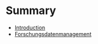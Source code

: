 # Summary

* [Introduction](README.md)
* [Forschungsdatenmanagement](forschungsdatenmanagement.md)

